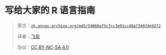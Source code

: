 # 写给大家的 R 语言指南

> 原文：[`zh.annas-archive.org/md5/59066a75c7cc3e91cc40a73497de92f2`](https://zh.annas-archive.org/md5/59066a75c7cc3e91cc40a73497de92f2)
> 
> 译者：[飞龙](https://github.com/wizardforcel)
> 
> 协议：[CC BY-NC-SA 4.0](http://creativecommons.org/licenses/by-nc-sa/4.0/)